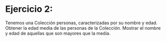 # Ejercicio 2:
Tenemos una Colección personas, caracterizadas por su nombre y edad. Obtener la edad media de las personas de la Colección. Mostrar el nombre y edad de aquellas que son mayores que la media. 